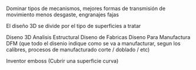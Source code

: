 Dominar tipos de mecanismos, mejores formas de transmisión de movimiento menos desgaste, engranajes fajas

El diseño 3D se divide por el tipo de superficies a tratar

Diseno 3D
Analisis Estructural 
Diseno de Fabricas
Diseno Para Manufactura DFM (que todo el disenio indique como se va a manufacturar, segun los calibres, procesos de manufacturado corte / doblado / etc)

Inventor emboss (Cubrir una superficie curva)
